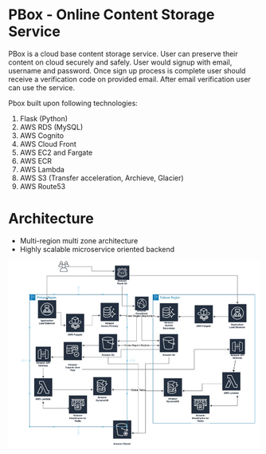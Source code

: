 # PBox - Online Content Storage Service

PBox is a cloud base content storage service. User can preserve their content on cloud securely and safely. User would signup with email, username and password. Once sign up process is complete user should receive a verification code on provided email. After email verification user can use the service.

Pbox built upon following technologies:

1. Flask (Python)
2. AWS RDS (MySQL)
3. AWS Cognito
4. AWS Cloud Front
5. AWS EC2 and Fargate
6. AWS ECR
7. AWS Lambda
8. AWS S3 (Transfer acceleration, Archieve, Glacier)
9. AWS Route53

# Architecture

* Multi-region multi zone architecture
* Highly scalable microservice oriented backend 

![PBox Architecture](pbox.jpeg)

